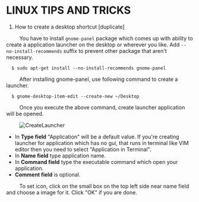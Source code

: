 # LINUX TIPS AND TRICKS
1. How to create a desktop shortcut [duplicate]

&nbsp;&nbsp;&nbsp;&nbsp;&nbsp;&nbsp;&nbsp;&nbsp;&nbsp;You have to install `gnome-panel` package which comes up with ability to create a application launcher on the desktop or wherever you like. Add `--no-install-recommends` suffix to prevent other package that aren't necessary.
  ```
    $ sudo apt-get install --no-install-recommends gnome-panel
  ```
&nbsp;&nbsp;&nbsp;&nbsp;&nbsp;&nbsp;&nbsp;&nbsp;&nbsp;After installing gnome-panel, use following command to create a launcher.
  ```
    $ gnome-desktop-item-edit --create-new ~/Desktop
  ```
&nbsp;&nbsp;&nbsp;&nbsp;&nbsp;&nbsp;&nbsp;&nbsp;&nbsp;Once you execute the above command, create launcher application will be opened.

  &nbsp;&nbsp;&nbsp;&nbsp;&nbsp;&nbsp;&nbsp;&nbsp;&nbsp;![CreateLauncher](https://i.stack.imgur.com/SIJJr.png)
  * In **Type field** "Application" will be a default value. If you're creating launcher for application which has no gui, that runs in terminal like VIM editor then you need to select "Application in Terminal".
  * In **Name field** type application name.
  * In **Command field** type the executable command which open your application.
  * **Comment field** is optional.
  
&nbsp;&nbsp;&nbsp;&nbsp;&nbsp;&nbsp;&nbsp;&nbsp;&nbsp;To set icon, click on the small box on the top left side near name field and choose a image for it. Click "OK" if you are done.
